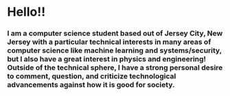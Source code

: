 # Hello!! 
### I am a computer science student based out of Jersey City, New Jersey with a particular technical interests in many areas of computer science like machine learning and systems/security, but I also have a great interest in physics and engineering! Outside of the technical sphere, I have a strong personal desire to comment, question, and criticize technological advancements against how it is good for society.



<!--
**matthewpkearney/matthewpkearney** is a ✨ _special_ ✨ repository because its `README.md` (this file) appears on your GitHub profile.

Here are some ideas to get you started:

- 🔭 I’m currently working on ...
- 🌱 I’m currently learning ...
- 👯 I’m looking to collaborate on ...
- 🤔 I’m looking for help with ...
- 💬 Ask me about ...
- 📫 How to reach me: ...
- 😄 Pronouns: ...
- ⚡ Fun fact: ...
-->
